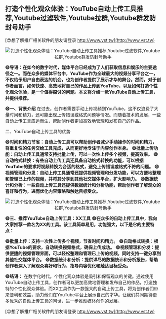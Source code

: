## **打造个性化观众体验：YouTube自动上传工具推荐,Youtube过滤软件,Youtube拉群,Youtube群发防封号助手**

[😍想了解推广相关软件的朋友请登录 http://www.vst.tw](http://www.vst.tw)

 <center><img src="https://vst.tw/MP4/tuiguang/png/5.png" alt="打造个性化观众体验：YouTube自动上传工具推荐,Youtube过滤软件,Youtube拉群,Youtube群发防封号助手"></center>

**😄导语：在如今的数字时代，媒体平台已经成为了人们获取信息和娱乐的主要途径之一。而在众多的媒体平台中，YouTube作为全球最大的视频分享平台之一，不仅给予用户自由表达的机会，也为创作者提供了展示才华的舞台。然而，对于创作者而言，如何快速、高效地将自己的作品上传到YouTube，以及如何打造个性化观众体验，是一个值得探讨的问题。本文将介绍一款YouTube自动上传工具，并提供推荐。**

**😄一、背景介绍**
在过去，创作者需要手动上传视频到YouTube，这不仅浪费了大量时间和精力，还可能出现上传错误或格式问题等情况。而随着技术的发展，一些自动上传工具应运而生，帮助创作者更加高效地管理和发布自己的作品。

二、YouTube自动上传工具的优势

**😄时间和精力节省：自动上传工具可以帮助创作者减少手动操作的时间和精力，将重复性的任务交给工具完成，从而更好地专注于内容创作本身。**
**😄批量上传功能：自动上传工具通常支持批量上传，可以一次性上传多个视频，提高效率。**
**😄自动格式转换：有些自动上传工具还具备自动格式转换的功能，可以根据YouTube的要求将视频转换为合适的格式，避免上传错误或格式不符的问题。**
**😄视频管理和分发：自动上传工具通常还提供视频管理和分发功能，可以方便地整理和管理已上传的视频，并将其分享到其他社交媒体平台，扩大影响力。**
**😄数据统计和分析：一些自动上传工具还提供数据统计和分析功能，帮助创作者了解观众的喜好和行为，进而优化内容策略和触达目标受众。**

 <center><img src="https://vst.tw/MP4/tuiguang/png/2.png" alt="打造个性化观众体验：YouTube自动上传工具推荐,Youtube过滤软件,Youtube拉群,Youtube群发防封号助手"></center>

**😄三、推荐YouTube自动上传工具：XX工具**
**😄在众多的自动上传工具中，我向大家推荐一款名为XX的工具。该工具简单易用，功能强大，以下是它的主要特点：**

**😄批量上传：支持一次性上传多个视频，节省时间和精力。**
**😄自动格式转换：根据YouTube的要求，自动转换视频格式，确保上传成功。**
**😄视频管理和分发：提供便捷的视频管理界面，可以轻松整理和管理已上传的视频，同时支持一键分享到其他社交媒体平台。**
**😄数据统计和分析：提供详尽的数据统计和分析报告，帮助创作者深入了解观众喜好和行为，指导内容优化和触达目标受众。**

**😄结语：**
在数字化时代，个性化观众体验是吸引和保留观众的关键。通过使用YouTube自动上传工具，创作者可以更加高效地管理和发布自己的作品，打造独特的个性化观众体验。而XX工具作为一款强大的自动上传工具，将为创作者们带来便利和效益，助力他们在YouTube平台上展示自己的才华。让我们共同期待更多优秀的自动上传工具的问世，进一步推动媒体创作的发展。

[😍想了解推广相关软件的朋友请登录 http://www.vst.tw](http://www.vst.tw)



